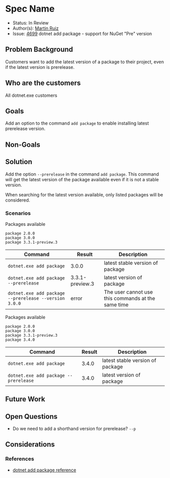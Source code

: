 # Spec Name

* Status: In Review
* Author(s): [Martin Ruiz](https://github.com/martinrrm)
* Issue: [4699](https://github.com/NuGet/Home/issues/4699) dotnet add package - support for NuGet "Pre" version

## Problem Background

Customers want to add the latest version of a package to their project, even if the latest version is prerelease.

## Who are the customers

All dotnet.exe customers

## Goals

Add an option to the command `add package` to enable installing latest prerelease version.

## Non-Goals

## Solution

Add the option `--prerelease` in the command `add package`. This command will get the latest version of the package available even if it is not a stable version.

When searching for the latest version available, only listed packages will be considered.

### Scenarios

Packages available

```
package 2.0.0
package 3.0.0
package 3.3.1-preview.3
```

| Command | Result | Description |
|---------|--------|--------------|
| `dotnet.exe add package` | 3.0.0 | latest stable version of package |
| `dotnet.exe add package --prerelease` | 3.3.1-preview.3 | latest version of package |
| `dotnet.exe add package --prerelease --version 3.0.0` | error | The user cannot use this commands at the same time |

Packages available

```
package 2.0.0
package 3.0.0
package 3.3.1-preview.3
package 3.4.0
```

| Command | Result | Description |
|---------|--------|--------------|
| `dotnet.exe add package` | 3.4.0 | latest stable version of package |
| `dotnet.exe add package --prerelease` | 3.4.0 | latest version of package |

## Future Work

## Open Questions

* Do we need to add a shorthand version for prerelease? `--p`

## Considerations

### References

* [dotnet add package reference](https://docs.microsoft.com/en-us/dotnet/core/tools/dotnet-add-reference)
